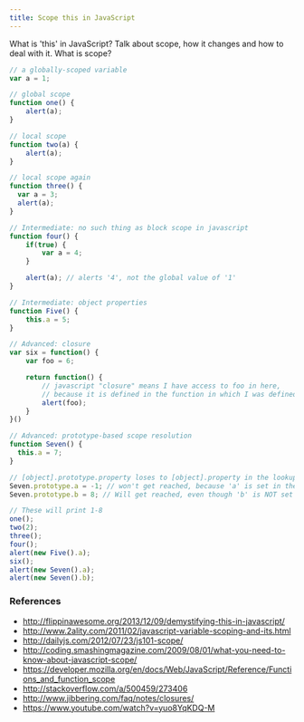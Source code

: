```yaml
---
title: Scope this in JavaScript
---
```


What is 'this' in JavaScript? Talk about scope, how it changes and how to deal with it. What is scope?

```javascript
// a globally-scoped variable
var a = 1;

// global scope
function one() {
    alert(a);
}

// local scope
function two(a) {
    alert(a);
}

// local scope again
function three() {
  var a = 3;
  alert(a);
}

// Intermediate: no such thing as block scope in javascript
function four() {
    if(true) {
        var a = 4;
    }

    alert(a); // alerts '4', not the global value of '1'
}

// Intermediate: object properties
function Five() {
    this.a = 5;
}

// Advanced: closure
var six = function() {
    var foo = 6;

    return function() {
        // javascript "closure" means I have access to foo in here,
        // because it is defined in the function in which I was defined.
        alert(foo);
    }
}()

// Advanced: prototype-based scope resolution
function Seven() {
  this.a = 7;
}

// [object].prototype.property loses to [object].property in the lookup chain
Seven.prototype.a = -1; // won't get reached, because 'a' is set in the constructor above.
Seven.prototype.b = 8; // Will get reached, even though 'b' is NOT set in the constructor.

// These will print 1-8
one();
two(2);
three();
four();
alert(new Five().a);
six();
alert(new Seven().a);
alert(new Seven().b);
```

### References

- http://flippinawesome.org/2013/12/09/demystifying-this-in-javascript/
- http://www.2ality.com/2011/02/javascript-variable-scoping-and-its.html
- http://dailyjs.com/2012/07/23/js101-scope/
- http://coding.smashingmagazine.com/2009/08/01/what-you-need-to-know-about-javascript-scope/
- https://developer.mozilla.org/en/docs/Web/JavaScript/Reference/Functions_and_function_scope
- http://stackoverflow.com/a/500459/273406
- http://www.jibbering.com/faq/notes/closures/
- https://www.youtube.com/watch?v=yuo8YqKDQ-M
